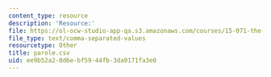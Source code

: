 ```yaml
---
content_type: resource
description: 'Resource:'
file: https://ol-ocw-studio-app-qa.s3.amazonaws.com/courses/15-071-the-analytics-edge-spring-2017/ee9b52a20d6ebf5944fb3da9171fa3e0_parole.csv
file_type: text/comma-separated-values
resourcetype: Other
title: parole.csv
uid: ee9b52a2-0d6e-bf59-44fb-3da9171fa3e0
---
```

